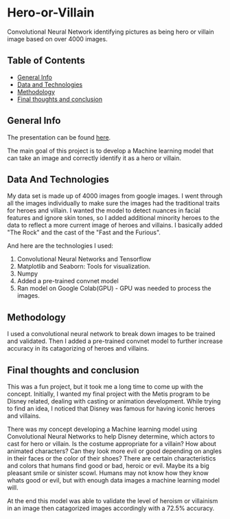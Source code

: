 # Hero-or-Villain
Convolutional Neural Network identifying pictures as being hero or villain image based on over 4000 images.

## Table of Contents
* [General Info](#general-info)
* [Data and Technologies](#data-and-technologies)
* [Methodology](#methodology)
* [Final thoughts and conclusion](#final-thoughts-and-conclusion)

## General Info
The presentation can be found [here](https://www.youtube.com/). 

The main goal of this project is to develop a Machine learning model that can take an image and correctly identify it as a hero or villain.

## Data And Technologies

My data set is made up of 4000 images from google images. I went through all the images individually to make sure the images had the traditional traits for heroes and villain.  I wanted the model to detect nuances in facial features and ignore skin tones, so I added additional minority heroes to the data to reflect a more current image of heroes and villains.  I basically added "The Rock" and the cast of the "Fast and the Furious".  

And here are the technologies I used:
  1) Convolutional Neural Networks and Tensorflow
  2) Matplotlib and Seaborn: Tools for visualization.
  3) Numpy 
  4) Added a pre-trained convnet model
  5) Ran model on Google Colab(GPU) - GPU was needed to process the images.
  
## Methodology

I used a convolutional neural network to break down images to be trained and validated.  Then I added a pre-trained convnet model to further increase accuracy in its catagorizing of heroes and villains.

## Final thoughts and conclusion

This was a fun project, but it took me a long time to come up with the concept.  Initially, I wanted my final project with the Metis program to be Disney related, dealing with casting or animation development.  While trying to find an idea, I noticed that Disney was famous for having iconic heroes and villains.  

There was my concept developing a Machine learning model using Convolutional Neural Networks to help Disney determine, which actors to cast for hero or villain.  Is the costume appropriate for a villain?  How about animated characters?  Can they look more evil or good depending on angles in their faces or the color of their shoes?  There are certain characteristics and colors that humans find good or bad, heroic or evil.  Maybe its a big pleasant smile or sinister scowl.  Humans may not know how they know whats good or evil, but with enough data images a machine learning model will.

At the end this model was able to validate the level of heroism or villainism in an image then catagorized images accordingly with a 72.5% accuracy.




